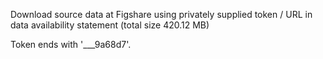 Download source data at Figshare using privately supplied token / URL in 
data availability statement (total size 420.12 MB)

Token ends with '___9a68d7'.

